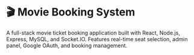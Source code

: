 # 🎬 Movie Booking System

A full-stack movie ticket booking application built with React, Node.js, Express, MySQL, and Socket.IO. Features real-time seat selection, admin panel, Google OAuth, and booking management.
